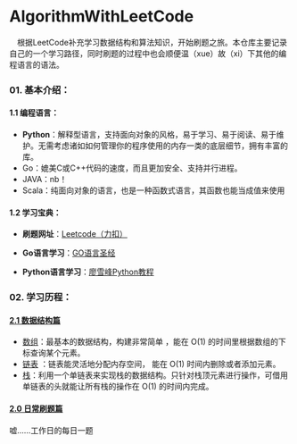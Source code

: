 # AlgorithmWithLeetCode
&#8195;根据LeetCode补充学习数据结构和算法知识，开始刷题之旅。本仓库主要记录自己的一个学习路径，同时刷题的过程中也会顺便温（xue）故（xi）下其他的编程语言的语法。

### 01. 基本介绍：

#### 1.1 编程语言：

- **Python**：解释型语言，支持面向对象的风格，易于学习、易于阅读、易于维护。无需考虑诸如如何管理你的程序使用的内存一类的底层细节，拥有丰富的库。
- Go：媲美C或C++代码的速度，而且更加安全、支持并行进程。
- JAVA：nb！
- Scala：纯面向对象的语言，也是一种函数式语言，其函数也能当成值来使用

#### 1.2 学习宝典：

- **刷题网址**：[Leetcode（力扣）](https://leetcode-cn.com/)

- **Go语言学习**：[GO语言圣经](https://books.studygolang.com/gopl-zh/)
- **Python语言学习**：[廖雪峰Python教程](https://www.liaoxuefeng.com/wiki/1016959663602400/1016959735620448)

### 02. 学习历程：

#### [2.1 数据结构篇](https://github.com/moonlighf/AlgorithmWithLeetCode/tree/master/DataStructure)

- [数组](https://github.com/moonlighf/AlgorithmWithLeetCode/tree/master/DataStructure#01-数组array)：最基本的数据结构，构建非常简单 ，能在 O(1) 的时间里根据数组的下标查询某个元素。
- [链表](https://github.com/moonlighf/AlgorithmWithLeetCode/tree/master/DataStructure#02-链表linkedlist) ：链表能灵活地分配内存空间， 能在 O(1) 时间内删除或者添加元素。
- [栈](https://github.com/moonlighf/AlgorithmWithLeetCode/tree/master/DataStructure#03-栈stack)：利用一个单链表来实现栈的数据结构。只针对栈顶元素进行操作，可借用单链表的头就能让所有栈的操作在 O(1) 的时间内完成。

#### [2.0 日常刷题篇](https://github.com/moonlighf/AlgorithmWithLeetCode/tree/master/WorkDailyProblem)

嘘……工作日的每日一题